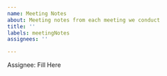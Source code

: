 ```yaml
---
name: Meeting Notes
about: Meeting notes from each meeting we conduct
title: ''
labels: meetingNotes
assignees: ''

---
```


Assignee: Fill Here
